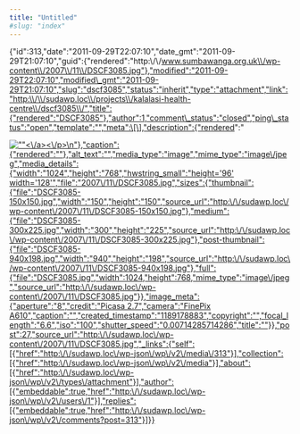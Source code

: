 ```yaml
---
title: "Untitled"
#slug: "index"
---
```


{"id":313,"date":"2011-09-29T22:07:10","date\_gmt":"2011-09-29T21:07:10","guid":{"rendered":"http:\\/\\/www.sumbawanga.org.uk\\/wp-content\\/2007\\/11\\/DSCF3085.jpg"},"modified":"2011-09-29T22:07:10","modified\_gmt":"2011-09-29T21:07:10","slug":"dscf3085","status":"inherit","type":"attachment","link":"http:\\/\\/sudawp.loc\\/projects\\/kalalasi-health-centre\\/dscf3085\\/","title":{"rendered":"DSCF3085"},"author":1,"comment\_status":"closed","ping\_status":"open","template":"","meta":\[\],"description":{"rendered":"

[![\"\"](\"http:\/\/sudawp.loc\/wp-content\/2007\/11\/DSCF3085-300x225.jpg\")<\\/a><\\/p>\\n"},"caption":{"rendered":""},"alt\_text":"","media\_type":"image","mime\_type":"image\\/jpeg","media\_details":{"width":"1024","height":"768","hwstring\_small":"height='96' width='128'","file":"2007\\/11\\/DSCF3085.jpg","sizes":{"thumbnail":{"file":"DSCF3085-150x150.jpg","width":"150","height":"150","source\_url":"http:\\/\\/sudawp.loc\\/wp-content\\/2007\\/11\\/DSCF3085-150x150.jpg"},"medium":{"file":"DSCF3085-300x225.jpg","width":"300","height":"225","source\_url":"http:\\/\\/sudawp.loc\\/wp-content\\/2007\\/11\\/DSCF3085-300x225.jpg"},"post-thumbnail":{"file":"DSCF3085-940x198.jpg","width":"940","height":"198","source\_url":"http:\\/\\/sudawp.loc\\/wp-content\\/2007\\/11\\/DSCF3085-940x198.jpg"},"full":{"file":"DSCF3085.jpg","width":1024,"height":768,"mime\_type":"image\\/jpeg","source\_url":"http:\\/\\/sudawp.loc\\/wp-content\\/2007\\/11\\/DSCF3085.jpg"}},"image\_meta":{"aperture":"8","credit":"Picasa 2.7","camera":"FinePix A610","caption":"","created\_timestamp":"1189178883","copyright":"","focal\_length":"6.6","iso":"100","shutter\_speed":"0.00714285714286","title":""}},"post":27,"source\_url":"http:\\/\\/sudawp.loc\\/wp-content\\/2007\\/11\\/DSCF3085.jpg","\_links":{"self":\[{"href":"http:\\/\\/sudawp.loc\\/wp-json\\/wp\\/v2\\/media\\/313"}\],"collection":\[{"href":"http:\\/\\/sudawp.loc\\/wp-json\\/wp\\/v2\\/media"}\],"about":\[{"href":"http:\\/\\/sudawp.loc\\/wp-json\\/wp\\/v2\\/types\\/attachment"}\],"author":\[{"embeddable":true,"href":"http:\\/\\/sudawp.loc\\/wp-json\\/wp\\/v2\\/users\\/1"}\],"replies":\[{"embeddable":true,"href":"http:\\/\\/sudawp.loc\\/wp-json\\/wp\\/v2\\/comments?post=313"}\]}}](http:\/\/sudawp.loc\/wp-content\/2007\/11\/DSCF3085.jpg)